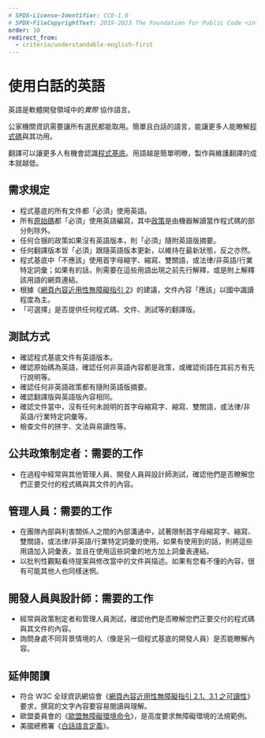 ```yaml
---
# SPDX-License-Identifier: CC0-1.0
# SPDX-FileCopyrightText: 2019-2023 The Foundation for Public Code <info@publiccode.net>, https://standard.publiccode.net/AUTHORS
order: 10
redirect_from:
  - criteria/understandable-english-first
---
```


# 使用白話的英語

英語是軟體開發領域中的<i>實際</i> 協作語言。

公家機關資訊需要讓所有選民都能取用。簡單且白話的語言，能讓更多人能瞭解[程式碼](../glossary.md#code)與其功用。

翻譯可以讓更多人有機會認識[程式基底](../glossary.md#codebase)。用語越是簡單明暸，製作與維護翻譯的成本就越低。

## 需求規定

* 程式基底的所有文件都「必須」使用英語。
* 所有[原始碼](../glossary.md#source-code)都「必須」使用英語編寫，其中[政策](../glossary.md#policy)是由機器解讀當作程式碼的部分則除外。
* 任何合捆的政策如果沒有英語版本，則「必須」隨附英語版摘要。
* 任何翻譯版本皆「必須」跟隨英語版本更新，以維持在最新狀態，反之亦然。
* 程式基底中「不應該」使用首字母縮字、縮寫、雙關語，或法律/非英語/行業特定詞彙；如果有的話，則需要在這些用語出現之前先行解釋，或是附上解釋該用語的網頁連結。
* 根據《[網頁內容近用性無障礙指引 2](https://www.w3.org/WAI/WCAG21/quickref/?showtechniques=315#readable)》的建議，文件內容「應該」以國中識讀程度為主。
* 「可選擇」是否提供任何程式碼、文件、測試等的翻譯版。

## 測試方式

* 確認程式基底文件有英語版本。
* 確認原始碼為英語，確認任何非英語內容都是政策，或確認術語在其前方有先行說明等。
* 確認任何非英語政策都有隨附英語版摘要。
* 確認翻譯版與英語版內容相同。
* 確認文件當中，沒有任何未說明的首字母縮寫字、縮寫、雙關語，或法律/非英語/行業特定詞彙等。
* 檢查文件的拼字、文法與易讀性等。

## 公共政策制定者：需要的工作

* 在過程中經常與其他管理人員、開發人員與設計師測試，確認他們是否瞭解您們正要交付的程式碼與其文件的內容。

## 管理人員：需要的工作

* 在團隊內部與利害關係人之間的內部溝通中，試著限制首字母縮寫字、縮寫、雙關語，或法律/非英語/行業特定詞彙的使用。如果有使用到的話，則將這些用語加入詞彙表，並且在使用這些詞彙的地方加上詞彙表連結。
* 以批判性觀點看待提案與修改當中的文件與描述。如果有您看不懂的內容，很有可能其他人也同樣迷惘。

## 開發人員與設計師：需要的工作

* 經常與政策制定者和管理人員測試，確認他們是否瞭解您們正要交付的程式碼與其文件的內容。
* 詢問身處不同背景情境的人（像是另一個程式基底的開發人員）是否能瞭解內容。

<p style="page-break-after: always;"></p>

## 延伸閱讀

* 符合 W3C 全球資訊網協會《[網頁內容近用性無障礙指引 2.1、3.1 之可讀性](https://www.w3.org/TR/WCAG21/#readable)》要求，撰寫的文字內容要容易閱讀與理解。
* 歐盟委員會的《[歐盟無障礙環境命令](https://ec.europa.eu/digital-single-market/en/web-accessibility)》，是高度要求無障礙環境的法規範例。
* 美國總務署《[白話語言定義](https://www.plainlanguage.gov/about/definitions/)》。

